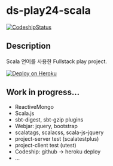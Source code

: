 # ds-play24-scala

[![CodeshipStatus](https://www.codeship.io/projects/990ec360-d171-0133-39c4-66c9b913d1be/status)](https://codeship.com/projects/141518)

## Description
Scala 언어를 사용한 Fullstack play project.

[![Deploy on Heroku](https://www.herokucdn.com/deploy/button.png)](https://heroku.com/deploy)

## Work in progress...
* ReactiveMongo
* Scala.js
* sbt-digest, sbt-gzip plugins
* Webjar: jquery, bootstrap
* scalatags, scalacss, scala-js-jquery
* project-server test (scalatestplus)
* project-client test (utest)
* Codeship: github -> heroku deploy
* ...
